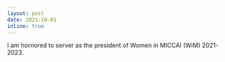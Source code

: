 ```yaml
---
layout: post
date: 2021-10-01 
inline: true
---
```

I am hornored to server as the president of Women in MICCAI (WiM) 2021-2023.
